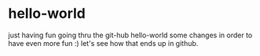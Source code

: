 # hello-world
just having fun going thru the git-hub hello-world
some changes in order to have even more fun :)
let's see how that ends up in github.

